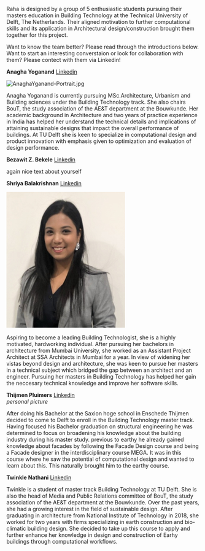 Raha is designed by a group of 5 enthusiastic students pursuing their masters education in Building Technology at the Technical University of Delft, The Netherlands. Their aligned motivation to further computational skills and its application in Architectural design/construction brought them together for this project.   

Want to know the team better? Please read through the introductions below. Want to start an interesting converstaion or look for collaboration with them? Please contect with them via Linkedin!   

**Anagha Yoganand** [Linkedin](https://www.linkedin.com/in/anagha-yoganand/)

![AnaghaYganand-Portrait.jpg](img/AnaghaYoganand-Portrait.jpg)

Anagha Yoganand is currently pursuing MSc.Architecture, Urbanism and Building sciences under the Building Technology track. She also chairs BouT, the study association of the AE&T department at the Bouwkunde. Her academic background in Architecture and two years of practice experience in India has helped her understand the technical details and implications of attaining sustainable designs that impact the overall performance of buildings. At TU Delft she is keen to specialize in computational design and product innovation with emphasis given to optimization and evaluation of design performance.  
  

**Bezawit Z. Bekele** [Linkedin](https://www.linkedin.com/in/bezawit-zerayacob-bekele/)

again nice text about yourself

**Shriya Balakrishnan** [Linkedin](https://www.linkedin.com/in/shriyabalakrishnan/)

![Shriya.jpg](img/shriya.jpg)

Aspiring to become a leading Building Technologist, she is a highly motivated, hardworking individual. After pursuing her bachelors in architecture from Mumbai University, she worked as an Assistant Project Architect at SSA Architects in Mumbai for a year.
In view of widening her vistas beyond design and architecture, she was keen to pursue her masters in a technical subject which bridged the gap between an architect and an engineer. Pursuing her masters in Building Technology has helped her gain the neccesary technical knowledge and improve her software skills. 

**Thijmen Pluimers** [Linkedin](https://www.linkedin.com/in/thijmenpluimers/)  
*personal picture*

After doing his Bachelor at the Saxion hoge school in Enschede Thijmen decided to come to Delft to enroll in the Building Technology master track.
Having focused his Bachelor graduation on structural engineering he was determined to focus on broadening his knowledge about the building industry during his master study. previous to earthy he already gained knowledge about facades by following the Facade Design course and being a Facade designer in the interdisciplinary course MEGA. It was in this course where he saw the potential of computational design and wanted to learn about this. This naturally brought him to the earthy course.

**Twinkle Nathani** [Linkedin](https://www.linkedin.com/in/twinkle-nathani-88036a105/)

Twinkle is a student of master track Building Technology at TU Delft. She is also the head of Media and Public Relations committee of BouT, the study association of the AE&T department at the Bouwkunde. Over the past years, she had a growing interest in the field of sustainable design. After graduating in architecture from National Institute of Technology in 2018, she worked for two years with firms specializing in earth construction and bio-climatic building design. She decided to take up this course to apply and further enhance her knowledge in design and construction of Earhy buildings through computational workflows.
